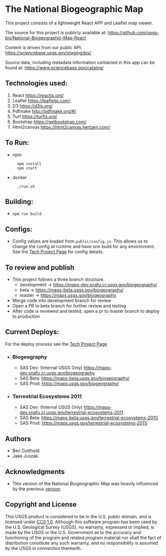 # The National Biogeographic Map

This project consists of a lightweight React APP and Leaflet map viewer.

The source for this project is publicly available at:
https://github.com/usgs-bis/National-Biogeographic-Map-React

Content is driven from our public API:
https://sciencebase.usgs.gov/staging/bis/

Source data, including metadata information contained in this app can be found at:
https://www.sciencebase.gov/catalog/

## Technologies used:
1. React https://reactjs.org/
2. Leaflet https://leafletjs.com/
3. D3 https://d3js.org/
4. Pdfmake http://pdfmake.org/#/
5. Turf https://turfjs.org/
6. Bootstrap https://getbootstrap.com/
7. Html2canvas https://html2canvas.hertzen.com/

## To Run:

* npm

        npm install
        npm start

* docker

        ./run.sh

## Building:

* `npm run build`

## Configs:
* Config values are loaded from `public/config.js`. This allows us to change the config at runtime and have one build for any environment. See the 
[Tech Project Page](https://my.usgs.gov/confluence/pages/viewpage.action?spaceKey=fortproj&title=National+Biogeographic+Map+%28NBM%29+Technical+Project+Page) for config details.

## To review and publish

* This project follows a three branch structure.
     * development ->  https://maps-dev.snafu.cr.usgs.gov/biogeography/
     * beta ->  https://maps-beta.usgs.gov/biogeography/
     * master -> https://maps.usgs.gov/biogeography
* Merge code into development branch for review
* Open a PR to beta branch for further review and testing
* After code is reviewed and tested, open a pr to master branch to deploy to production

## Current Deploys:

For the deploy process see the [Tech Project Page](https://my.usgs.gov/confluence/pages/viewpage.action?spaceKey=fortproj&title=National+Biogeographic+Map+%28NBM%29+Technical+Project+Page)

* ### Biogeography

    * SAS Dev: (Internal USGS Only) https://maps-dev.snafu.cr.usgs.gov/biogeography
    * SAS Beta: https://maps-beta.usgs.gov/biogeography/
    * SAS Prod: https://maps.usgs.gov/biogeography/

* ### Terrestrial Ecosystems 2011

    * SAS Dev: (Internal USGS Only) https://maps-dev.snafu.cr.usgs.gov/terrestrial-ecosystems-2011
    * SAS Beta: https://maps-beta.usgs.gov/terrestrial-ecosystems-2011/
    * SAS Prod: https://maps.usgs.gov/terrestrial-ecosystems-2011/

## Authors

* Ben Gotthold
* Jake Juszak

## Acknowledgments

* This version of the  National Biogeographic Map was heavily influenced by the previous <a href="https://github.com/usgs-bis/nbm_front_end" target="_blank">version</a>


## Copyright and License

<p>This USGS product is considered to be in the U.S. public domain, and is licensed under <a href="https://creativecommons.org/publicdomain/zero/1.0/" target="_blank">CC0 1.0</a>.
Although this software program has been used by the U.S. Geological Survey (USGS), no warranty, expressed or implied, is made by the USGS or the U.S. Government as to the accuracy and functioning of the program and related program material nor shall the fact of distribution constitute any such warranty, and no responsibility is assumed by the USGS in connection therewith. </p>
